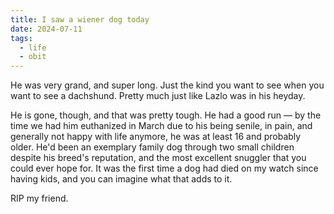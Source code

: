 ```yaml
---
title: I saw a wiener dog today
date: 2024-07-11
tags:
  - life
  - obit
---
```


He was very grand, and super long. Just the kind you want to see when you want to see a dachshund. Pretty much just like Lazlo was in his heyday. 

He is gone, though, and that was pretty tough. He had a good run — by the time we had him euthanized in March due to his being senile, in pain, and generally not happy with life anymore, he was at least 16 and probably older. He'd been an exemplary family dog through two small children despite his breed's reputation, and the most excellent snuggler that you could ever hope for. It was the first time a dog had died on my watch since having kids, and you can imagine what that adds to it.

RIP my friend.